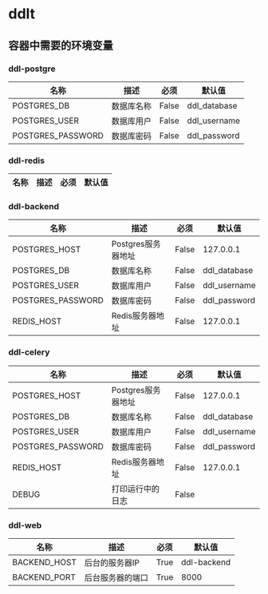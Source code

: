 # ddlt

## 容器中需要的环境变量
### ddl-postgre
| 名称 | 描述 | 必须 | 默认值 |
| --- | --- | --- | --- |
| POSTGRES_DB | 数据库名称 | False | ddl_database |
| POSTGRES_USER | 数据库用户 | False | ddl_username |
| POSTGRES_PASSWORD | 数据库密码 | False | ddl_password |

### ddl-redis
| 名称 | 描述 | 必须 | 默认值 |
| --- | --- | --- | --- |

### ddl-backend
| 名称 | 描述 | 必须 | 默认值 |
| --- | --- | --- | --- |
| POSTGRES_HOST | Postgres服务器地址 | False | 127.0.0.1 |
| POSTGRES_DB | 数据库名称 | False | ddl_database |
| POSTGRES_USER | 数据库用户 | False | ddl_username |
| POSTGRES_PASSWORD | 数据库密码 | False | ddl_password |
| REDIS_HOST | Redis服务器地址 | False | 127.0.0.1 |
### ddl-celery
| 名称 | 描述 | 必须 | 默认值 |
| --- | --- | --- | --- |
| POSTGRES_HOST | Postgres服务器地址 | False | 127.0.0.1 |
| POSTGRES_DB | 数据库名称 | False | ddl_database |
| POSTGRES_USER | 数据库用户 | False | ddl_username |
| POSTGRES_PASSWORD | 数据库密码 | False | ddl_password |
| REDIS_HOST | Redis服务器地址 | False | 127.0.0.1 |
| DEBUG | 打印运行中的日志 | False |  |


### ddl-web
| 名称 | 描述 | 必须 | 默认值 |
| --- | --- | --- | --- |
| BACKEND_HOST | 后台的服务器IP | True | ddl-backend |
| BACKEND_PORT | 后台服务器的端口 | True | 8000 |
